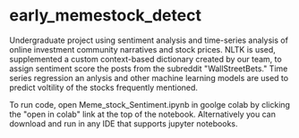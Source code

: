 # early_memestock_detect
Undergraduate project using sentiment analysis and time-series analysis of online investment community narratives and stock prices. NLTK is used, supplemented a custom context-based dictionary created by our team, to assign sentiment score the posts from the subreddit "WallStreetBets." Time series regression an anlysis and other machine learning models are used to predict voltility of the stocks frequently mentioned. 

To run code, open Meme_stock_Sentiment.ipynb in goolge colab by clicking the "open in colab" link at the top of the notebook. Alternatively you can download and run in any IDE that supports jupyter notebooks.
